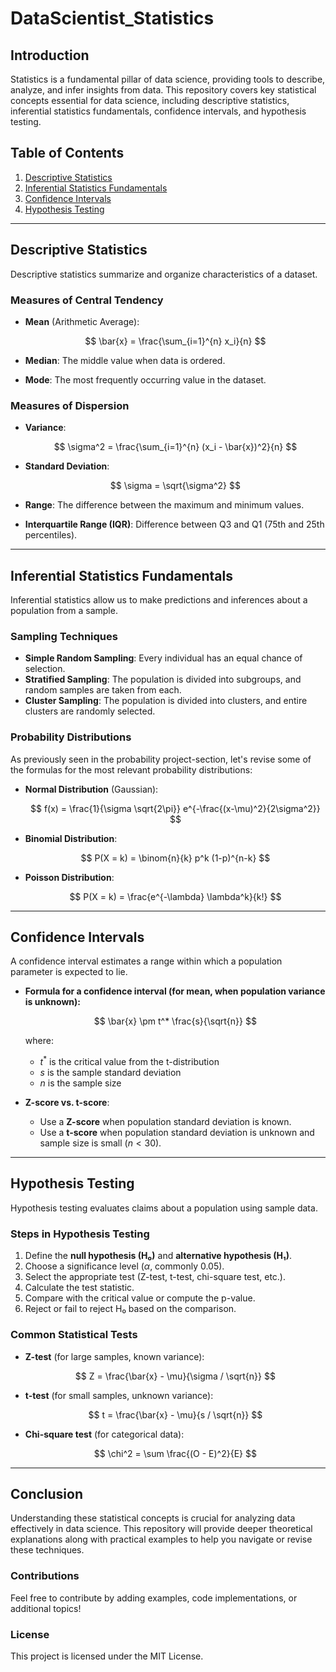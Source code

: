 # DataScientist_Statistics

## Introduction

Statistics is a fundamental pillar of data science, providing tools to describe, analyze, and infer insights from data. This repository covers key statistical concepts essential for data science, including descriptive statistics, inferential statistics fundamentals, confidence intervals, and hypothesis testing.

## Table of Contents

1. [Descriptive Statistics](#descriptive-statistics)
2. [Inferential Statistics Fundamentals](#inferential-statistics-fundamentals)
3. [Confidence Intervals](#confidence-intervals)
4. [Hypothesis Testing](#hypothesis-testing)

---

## Descriptive Statistics

Descriptive statistics summarize and organize characteristics of a dataset.

### Measures of Central Tendency

- **Mean** (Arithmetic Average):

  $$
  \bar{x} = \frac{\sum_{i=1}^{n} x_i}{n}
  $$

- **Median**: The middle value when data is ordered.
- **Mode**: The most frequently occurring value in the dataset.

### Measures of Dispersion

- **Variance**:

    $$
    \sigma^2 = \frac{\sum_{i=1}^{n} (x_i - \bar{x})^2}{n}
    $$

- **Standard Deviation**:

    $$
    \sigma = \sqrt{\sigma^2}
    $$

- **Range**: The difference between the maximum and minimum values.
- **Interquartile Range (IQR)**: Difference between Q3 and Q1 (75th and 25th percentiles).

---

## Inferential Statistics Fundamentals

Inferential statistics allow us to make predictions and inferences about a population from a sample.

### Sampling Techniques

- **Simple Random Sampling**: Every individual has an equal chance of selection.
- **Stratified Sampling**: The population is divided into subgroups, and random samples are taken from each.
- **Cluster Sampling**: The population is divided into clusters, and entire clusters are randomly selected.

### Probability Distributions

As previously seen in the probability project-section, let's revise some of the formulas for the most relevant probability distributions:

- **Normal Distribution** (Gaussian):

  $$
  f(x) = \frac{1}{\sigma \sqrt{2\pi}} e^{-\frac{(x-\mu)^2}{2\sigma^2}}
  $$

- **Binomial Distribution**:

  $$
  P(X = k) = \binom{n}{k} p^k (1-p)^{n-k}
  $$

- **Poisson Distribution**:

  $$
  P(X = k) = \frac{e^{-\lambda} \lambda^k}{k!}
  $$

---

## Confidence Intervals

A confidence interval estimates a range within which a population parameter is expected to lie.

- **Formula for a confidence interval (for mean, when population variance is unknown):**

  $$
  \bar{x} \pm t^* \frac{s}{\sqrt{n}}
  $$

  where:
  - $t^*$ is the critical value from the t-distribution
  - $s$ is the sample standard deviation
  - $n$ is the sample size

- **Z-score vs. t-score**:
  - Use a **Z-score** when population standard deviation is known.
  - Use a **t-score** when population standard deviation is unknown and sample size is small ($n < 30$).

---

## Hypothesis Testing

Hypothesis testing evaluates claims about a population using sample data.

### Steps in Hypothesis Testing

1. Define the **null hypothesis (H₀)** and **alternative hypothesis (H₁)**.
2. Choose a significance level ($\alpha$, commonly 0.05).
3. Select the appropriate test (Z-test, t-test, chi-square test, etc.).
4. Calculate the test statistic.
5. Compare with the critical value or compute the p-value.
6. Reject or fail to reject H₀ based on the comparison.

### Common Statistical Tests

- **Z-test** (for large samples, known variance):
  
  $$
  Z = \frac{\bar{x} - \mu}{\sigma / \sqrt{n}}
  $$

- **t-test** (for small samples, unknown variance):
  
  $$
  t = \frac{\bar{x} - \mu}{s / \sqrt{n}}
  $$

- **Chi-square test** (for categorical data):
  
  $$
  \chi^2 = \sum \frac{(O - E)^2}{E}
  $$


---

## Conclusion

Understanding these statistical concepts is crucial for analyzing data effectively in data science. This repository will provide deeper theoretical explanations along with practical examples to help you navigate or revise these techniques.

### Contributions

Feel free to contribute by adding examples, code implementations, or additional topics!

### License

This project is licensed under the MIT License.
